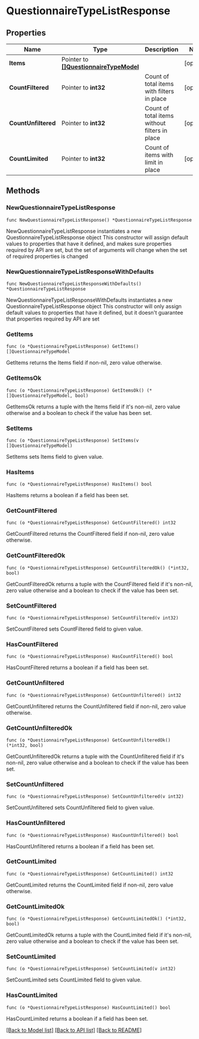# QuestionnaireTypeListResponse

## Properties

Name | Type | Description | Notes
------------ | ------------- | ------------- | -------------
**Items** | Pointer to [**[]QuestionnaireTypeModel**](QuestionnaireTypeModel.md) |  | [optional] 
**CountFiltered** | Pointer to **int32** | Count of total items with filters in place | [optional] 
**CountUnfiltered** | Pointer to **int32** | Count of total items without filters in place | [optional] 
**CountLimited** | Pointer to **int32** | Count of items with limit in place | [optional] 

## Methods

### NewQuestionnaireTypeListResponse

`func NewQuestionnaireTypeListResponse() *QuestionnaireTypeListResponse`

NewQuestionnaireTypeListResponse instantiates a new QuestionnaireTypeListResponse object
This constructor will assign default values to properties that have it defined,
and makes sure properties required by API are set, but the set of arguments
will change when the set of required properties is changed

### NewQuestionnaireTypeListResponseWithDefaults

`func NewQuestionnaireTypeListResponseWithDefaults() *QuestionnaireTypeListResponse`

NewQuestionnaireTypeListResponseWithDefaults instantiates a new QuestionnaireTypeListResponse object
This constructor will only assign default values to properties that have it defined,
but it doesn't guarantee that properties required by API are set

### GetItems

`func (o *QuestionnaireTypeListResponse) GetItems() []QuestionnaireTypeModel`

GetItems returns the Items field if non-nil, zero value otherwise.

### GetItemsOk

`func (o *QuestionnaireTypeListResponse) GetItemsOk() (*[]QuestionnaireTypeModel, bool)`

GetItemsOk returns a tuple with the Items field if it's non-nil, zero value otherwise
and a boolean to check if the value has been set.

### SetItems

`func (o *QuestionnaireTypeListResponse) SetItems(v []QuestionnaireTypeModel)`

SetItems sets Items field to given value.

### HasItems

`func (o *QuestionnaireTypeListResponse) HasItems() bool`

HasItems returns a boolean if a field has been set.

### GetCountFiltered

`func (o *QuestionnaireTypeListResponse) GetCountFiltered() int32`

GetCountFiltered returns the CountFiltered field if non-nil, zero value otherwise.

### GetCountFilteredOk

`func (o *QuestionnaireTypeListResponse) GetCountFilteredOk() (*int32, bool)`

GetCountFilteredOk returns a tuple with the CountFiltered field if it's non-nil, zero value otherwise
and a boolean to check if the value has been set.

### SetCountFiltered

`func (o *QuestionnaireTypeListResponse) SetCountFiltered(v int32)`

SetCountFiltered sets CountFiltered field to given value.

### HasCountFiltered

`func (o *QuestionnaireTypeListResponse) HasCountFiltered() bool`

HasCountFiltered returns a boolean if a field has been set.

### GetCountUnfiltered

`func (o *QuestionnaireTypeListResponse) GetCountUnfiltered() int32`

GetCountUnfiltered returns the CountUnfiltered field if non-nil, zero value otherwise.

### GetCountUnfilteredOk

`func (o *QuestionnaireTypeListResponse) GetCountUnfilteredOk() (*int32, bool)`

GetCountUnfilteredOk returns a tuple with the CountUnfiltered field if it's non-nil, zero value otherwise
and a boolean to check if the value has been set.

### SetCountUnfiltered

`func (o *QuestionnaireTypeListResponse) SetCountUnfiltered(v int32)`

SetCountUnfiltered sets CountUnfiltered field to given value.

### HasCountUnfiltered

`func (o *QuestionnaireTypeListResponse) HasCountUnfiltered() bool`

HasCountUnfiltered returns a boolean if a field has been set.

### GetCountLimited

`func (o *QuestionnaireTypeListResponse) GetCountLimited() int32`

GetCountLimited returns the CountLimited field if non-nil, zero value otherwise.

### GetCountLimitedOk

`func (o *QuestionnaireTypeListResponse) GetCountLimitedOk() (*int32, bool)`

GetCountLimitedOk returns a tuple with the CountLimited field if it's non-nil, zero value otherwise
and a boolean to check if the value has been set.

### SetCountLimited

`func (o *QuestionnaireTypeListResponse) SetCountLimited(v int32)`

SetCountLimited sets CountLimited field to given value.

### HasCountLimited

`func (o *QuestionnaireTypeListResponse) HasCountLimited() bool`

HasCountLimited returns a boolean if a field has been set.


[[Back to Model list]](../README.md#documentation-for-models) [[Back to API list]](../README.md#documentation-for-api-endpoints) [[Back to README]](../README.md)


